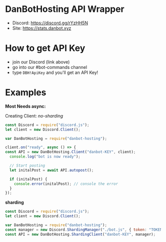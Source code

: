 # DanBotHosting API Wrapper

- Discord: https://discord.gg/rYzHH5N
- Site: https://stats.danbot.xyz

# How to get API Key

- join our Discord (link above)
- go into our #bot-commands channel
- type `DBH!ApiKey` and you'll get an API Key!

# Examples

**Most Needs async:**

Creating Client:
_no-sharding_

```javascript
const Discord = require("discord.js");
let client = new Discord.Client();

var DanBotHosting = require("danbot-hosting");

client.on("ready", async () => {
const API = new DanBotHosting.Client("danbot-KEY", client);
  console.log("bot is now ready");

  // Start posting
  let initalPost = await API.autopost();

  if (initalPost) {
    console.error(initalPost); // console the error
  }
});
```

**sharding**

```javascript
const Discord = require("discord.js");
let client = new Discord.Client();

var DanBotHosting = require("danbot-hosting");
const manager = new Discord.ShardingManager("./bot.js", { token: "TOKEN" });
const API = new DanBotHosting.ShardingClient("danbot-KEY", manager);
```
